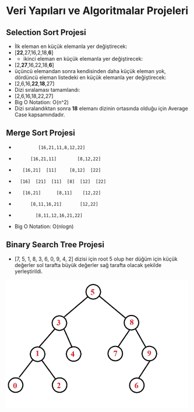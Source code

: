 # Veri Yapıları ve Algoritmalar Projeleri
## Selection Sort Projesi
* İlk eleman en küçük elemanla yer değiştirecek:
* [**22**,27,16,2,18,**6**] 
* * ikinci eleman en küçük elemanla yer değiştirecek:
* [2,**27**,16,22,18,**6**]
* üçüncü elemandan sonra kendisinden daha küçük eleman yok, dördüncü eleman listedeki en küçük elemanla yer değiştirecek:
* [2,6,16,**22**,**18**,27]
* Dizi sıralaması tamamlandı:
* [2,6,16,18,22,27]
* Big O Notation: O(n^2)
* Dizi sıralandıktan sonra **18** elemanı dizinin ortasında olduğu için Average Case kapsamındadır.

## Merge Sort Projesi
*              [16,21,11,8,12,22]
*           [16,21,11]        [8,12,22]
*        [16,21]  [11]     [8,12]  [22]
*       [16]  [21]  [11]  [8]  [12]  [22] 
*        [16,21]      [8,11]    [12,22]
*           [8,11,16,21]       [12,22]
*             [8,11,12,16,21,22]
* Big O Notation: O(nlogn)

## Binary Search Tree Projesi
* [7, 5, 1, 8, 3, 6, 0, 9, 4, 2] dizisi için root 5 olup her düğüm için küçük değerler sol tarafta büyük değerler sağ tarafta olacak şekilde yerleştirildi.

<img src="https://raw.githubusercontent.com/FatihErisen/VeriYapilariVeAlgoritmalar/main/BinarySearchTree.jpg" width="500">
